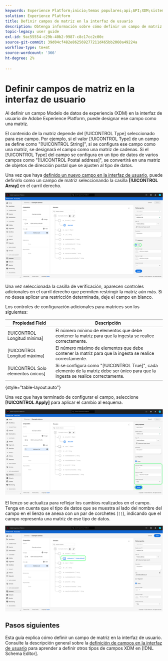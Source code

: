```yaml
---
keywords: Experience Platform;inicio;temas populares;api;API;XDM;sistema XDM;modelo de datos de experiencia;modelo de datos;ui;espacio de trabajo;matriz;campo
solution: Experience Platform
title: Definir campos de matriz en la interfaz de usuario
description: Obtenga información sobre cómo definir un campo de matriz en la interfaz de usuario del Experience Platform.
topic-legacy: user guide
exl-id: 9ac55554-c29b-40b2-9987-c8c17cc2c00c
source-git-commit: 39d04cf482e862569277211d465bb2060a49224a
workflow-type: tm+mt
source-wordcount: '366'
ht-degree: 2%

---
```


# Definir campos de matriz en la interfaz de usuario

Al definir un campo Modelo de datos de experiencia (XDM) en la interfaz de usuario de Adobe Experience Platform, puede designar ese campo como una matriz.

El contenido de la matriz depende del [!UICONTROL Type] seleccionado para ese campo. Por ejemplo, si el valor [!UICONTROL Type] de un campo se define como &quot;[!UICONTROL String]&quot;, si se configura ese campo como una matriz, se designará el campo como una matriz de cadenas. Si el [!UICONTROL Type] del campo se configura en un tipo de datos de varios campos como &quot;[!UICONTROL Postal address]&quot;, se convertirá en una matriz de objetos de dirección postal que se ajusten al tipo de datos.

Una vez que haya [definido un nuevo campo en la interfaz de usuario](./overview.md#define), puede definirlo como un campo de matriz seleccionando la casilla **[!UICONTROL Array]** en el carril derecho.

![](../../images/ui/fields/special/array.png)

Una vez seleccionada la casilla de verificación, aparecen controles adicionales en el carril derecho que permiten restringir la matriz aún más. Si no desea aplicar una restricción determinada, deje el campo en blanco.

Los controles de configuración adicionales para matrices son los siguientes:

| Propiedad Field | Descripción |
| --- | --- |
| [!UICONTROL Longitud mínima] | El número mínimo de elementos que debe contener la matriz para que la ingesta se realice correctamente. |
| [!UICONTROL Longitud máxima] | El número máximo de elementos que debe contener la matriz para que la ingesta se realice correctamente. |
| [!UICONTROL Solo elementos únicos] | Si se configura como &quot;[!UICONTROL True]&quot;, cada elemento de la matriz debe ser único para que la ingesta se realice correctamente. |

{style=&quot;table-layout:auto&quot;}

Una vez que haya terminado de configurar el campo, seleccione **[!UICONTROL Apply]** para aplicar el cambio al esquema.

![](../../images/ui/fields/special/array-config.png)

El lienzo se actualiza para reflejar los cambios realizados en el campo. Tenga en cuenta que el tipo de datos que se muestra al lado del nombre del campo en el lienzo se anexa con un par de corchetes (`[]`), indicando que el campo representa una matriz de ese tipo de datos.

![](../../images/ui/fields/special/array-applied.png)

## Pasos siguientes

Esta guía explica cómo definir un campo de matriz en la interfaz de usuario. Consulte la descripción general sobre la [definición de campos en la interfaz de usuario](./overview.md#special) para aprender a definir otros tipos de campos XDM en [!DNL Schema Editor].
